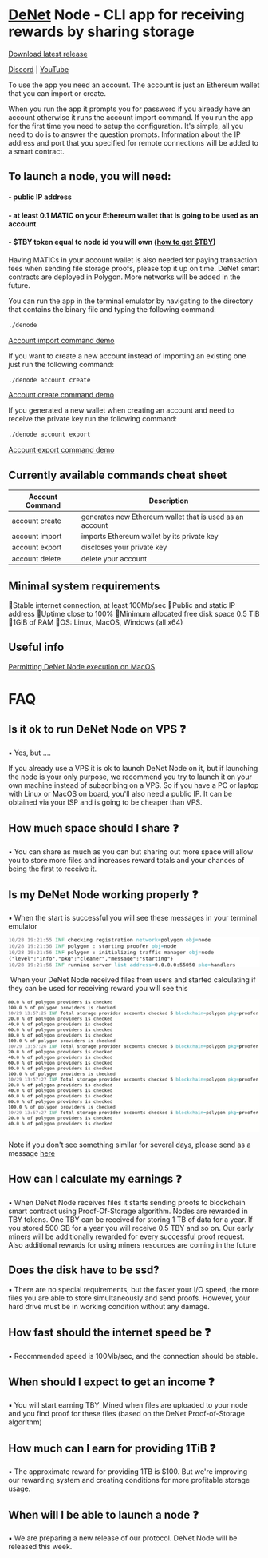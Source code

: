 # [DeNet](https://denet.pro) Node - CLI app for receiving rewards by sharing storage

[Download latest release](https://github.com/DeNetPRO/Node/releases/latest)

[Discord](https://discord.gg/cPz9m4cSWv) |
[YouTube](https://www.youtube.com/channel/UCeCxt3tYbtSkJvaznNjQimQ)

To use the app you need an account. The account is just an Ethereum wallet that you can import or create.

When you run the app it prompts you for password if you already have an account otherwise it runs the account import command.
If you run the app for the first time you need to setup the configuration. It's simple, all you need to do is to answer the question prompts.
Information about the IP address and port that you specified for remote connections will be added to a smart contract.

## To launch a node, you will need:
#### - public IP address
#### - at least 0.1 MATIC on your Ethereum wallet that is going to be used as an account 
#### - $TBY token equal to node id you will own ([how to get $TBY](./doc/deposit.md))

Having MATICs in your account wallet is also needed for paying transaction fees when sending file storage proofs, please top it up on time. DeNet smart contracts are deployed in Polygon. More networks will be added in the future.

You can run the app in the terminal emulator by navigating to the directory that contains the binary file and typing the following command: 

```bash
./denode
```

[Account import command demo](https://www.youtube.com/watch?v=vVRMHlqLA0w)

If you want to create a new account instead of importing an existing one just run the following command:

```bash
./denode account create
```

[Account create command demo](https://www.youtube.com/watch?v=So8VAjv9o1Y)

If you generated a new wallet when creating an account and need to receive the private key run the following command: 

```bash
./denode account export
```

[Account export command demo](https://www.youtube.com/watch?v=bnstbPGdjKY)

## Currently available commands cheat sheet

| Account Command | Description |
|---|---|
| account create | generates new Ethereum wallet that is used as an account |
| account import | imports Ethereum wallet by its private key |
| account export | discloses your private key |
| account delete | delete your account |

## Minimal system requirements
🔸Stable internet connection, at least 100Mb/sec
🔸Public and static IP address
🔸Uptime close to 100%
🔸Minimum allocated free disk space 0.5 TiB
🔸1GiB of RAM
🔸OS: Linux, MacOS, Windows (all x64)
## Useful info

[Permitting DeNet Node execution on MacOS ](https://www.youtube.com/watch?v=vw7yyDjyhS8)

# FAQ 

## Is it ok to run DeNet Node on VPS ❓

▪️ Yes, but ....

If you already use a VPS it is ok to launch DeNet Node on it, but if launching the node is your only purpose, we recommend you try to launch it on your own machine instead of subscribing on a VPS. So if you have a PC or laptop with Linux or MacOS on board, you'll also need a public IP. It can be obtained via your ISP and is going to be cheaper than VPS.

## How much space should I share ❓

▪️ You can share as much as you can but sharing out more space will allow you to store more files and increases reward totals and your chances of being the first to receive it.

## Is my DeNet Node working properly ❓

▪️ When the start is successful you will see these messages in your terminal emulator

![node started](./doc/nodestarted.png)

️ When your DeNet Node received files from users and started calculating if they can be used for receiving reward you will see this

![node is mining](./doc/nodemining.png)

Note if you don't see something similar for several days, please send as a message [here](https://discord.gg/cPz9m4cSWv) 

## How can I calculate my earnings ❓

▪ When DeNet Node receives files it starts sending proofs to blockchain smart contract using Proof-Of-Storage algorithm.
Nodes are rewarded in TBY tokens. One TBY can be received for storing 1 TB of data for a year. If you stored 500 GB for a year you will receive 0.5 TBY and so on. Our early miners will be additionally rewarded for every successful proof request. Also additional rewards for using miners resources are coming in the future

## Does the disk have to be ssd? 

▪️ There are no special requirements, but the faster your I/O speed, the more files you are able to store simultaneously and send proofs. However, your hard drive must be in working condition without any damage. 

## How fast should the internet speed be ❓

▪️ Recommended speed is 100Mb/sec, and the connection should be stable.

## When should I expect to get an income ❓

▪️ You will start earning TBY_Mined when files are uploaded to your node and you find proof for these files (based on the DeNet Proof-of-Storage algorithm)

## How much can I earn for providing 1TiB ❓

▪️ The approximate reward for providing 1TB is $100. But we're improving our rewarding system and creating conditions for more profitable storage usage. 

## When will I be able to launch a node ❓

▪️ We are preparing a new release of our protocol. DeNet Node will be released this week.